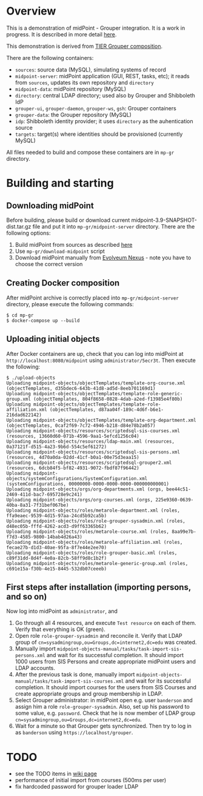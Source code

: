 # Overview

This is a demonstration of midPoint - Grouper integration. It is a work in progress. It is described in more detail [here](https://spaces.at.internet2.edu/pages/viewpage.action?spaceKey=TIERENTREG&title=midPoint+-+Grouper+integration+demo).

This demonstration is derived from [TIER Grouper composition](https://github.internet2.edu/docker/grouper/tree/master/test-compose).

There are the following containers:

- `sources`: source data (MySQL), simulating systems of record
- `midpoint-server`: midPoint application (GUI, REST, tasks, etc); it reads from `sources`, updates its own repository and `directory`
- `midpoint-data`: midPoint repository (MySQL)
- `directory`: central LDAP directory; used also by Grouper and Shibboleth IdP
- `grouper-ui`, `grouper-daemon`, `grouper-ws`, `gsh`: Grouper containers
- `grouper-data`: the Grouper repository (MySQL)
- `idp`: Shibboleth identity provider; it uses `directory` as the auhentication source
- `targets`: target(s) where identities should be provisioned (currently MySQL)

All files needed to build and compose these containers are in `mp-gr` directory.

# Building and starting
## Downloading midPoint

Before building, please build or download current midpoint-3.9-SNAPSHOT-dist.tar.gz file and put it into `mp-gr/midpoint-server` directory. There are the following options:
1. Build midPoint from sources as described [here](https://wiki.evolveum.com/display/midPoint/Building+MidPoint+From+Source+Code)
2. Use `mp-gr/download-midpoint` script
3. Download midPoint manually from [Evolveum Nexus](https://nexus.evolveum.com/nexus/content/repositories/snapshots/com/evolveum/midpoint/dist/3.9-SNAPSHOT/) - note you have to choose the correct version

## Creating Docker composition

After midPoint archive is correctly placed into `mp-gr/midpoint-server` directory, please execute the following commands:

```
$ cd mp-gr
$ docker-compose up --build
```

## Uploading initial objects

After Docker containers are up, check that you can log into midPoint at `http://localhost:8080/midpoint` using `administrator/5ecr3t`.
Then execute the following:

```
$ ./upload-objects 
Uploading midpoint-objects/objectTemplates/template-org-course.xml (objectTemplates, d35bdec6-643b-41d8-ad5d-8eeb701169d1)
Uploading midpoint-objects/objectTemplates/template-role-generic-group.xml (objectTemplates, 804f8658-0828-4dab-a2ed-f13985e4f80b)
Uploading midpoint-objects/objectTemplates/template-role-affiliation.xml (objectTemplates, d87aa04f-189c-4d6f-b6e1-216dad622142)
Uploading midpoint-objects/objectTemplates/template-org-department.xml (objectTemplates, 0caf2f69-7c72-4946-b218-d84e78b2a057)
Uploading midpoint-objects/resources/scriptedsql-sis-courses.xml (resources, 13660d60-071b-4596-9aa1-5efcd1256c04)
Uploading midpoint-objects/resources/ldap-main.xml (resources, 0a37121f-d515-4a23-9b6d-554c5ef61272)
Uploading midpoint-objects/resources/scriptedsql-sis-persons.xml (resources, 4d70a0da-02dd-41cf-b0a1-00e75d3eaa15)
Uploading midpoint-objects/resources/scriptedsql-grouper2.xml (resources, 6dcb84f5-bf82-4931-9072-fbdf87f96442)
Uploading midpoint-objects/systemConfigurations/SystemConfiguration.xml (systemConfigurations, 00000000-0000-0000-0000-000000000001)
Uploading midpoint-objects/orgs/org-departments.xml (orgs, bee44c51-2469-411d-bac7-695728e9c241)
Uploading midpoint-objects/orgs/org-courses.xml (orgs, 225e9360-0639-40ba-8a31-7f31bef067be)
Uploading midpoint-objects/roles/metarole-department.xml (roles, ffa9eaec-9539-4d15-97aa-24cd5b92ca5b)
Uploading midpoint-objects/roles/role-grouper-sysadmin.xml (roles, d48ec05b-fffd-4262-acd3-d9ff63365b62)
Uploading midpoint-objects/roles/metarole-course.xml (roles, 8aa99e7b-f7d3-4585-9800-14bab4d26a43)
Uploading midpoint-objects/roles/metarole-affiliation.xml (roles, fecae27b-d1d3-40ae-95fa-8f7e44e2ee70)
Uploading midpoint-objects/roles/role-grouper-basic.xml (roles, c89f31dd-8d4f-4e0a-82cb-58ff9d8c1b2f)
Uploading midpoint-objects/roles/metarole-generic-group.xml (roles, c691e15a-f30b-4e15-8445-532db07ceeeb)
```

## First steps after installation (importing persons, and so on)

Now log into midPoint as `administrator`, and

1. Go through all 4 resources, and execute `Test resource` on each of them. Verify that everything is OK (green).
2. Open role `role-grouper-sysadmin` and reconcile it. Verify that LDAP group of `cn=sysadmingroup,ou=Groups,dc=internet2,dc=edu` was created. 
3. Manually import `midpoint-objects-manual/tasks/task-import-sis-persons.xml` and wait for its successful completion. It should import 1000 users from SIS Persons and create appropriate midPoint users and LDAP accounts.
4. After the previous task is done, manually import `midpoint-objects-manual/tasks/task-import-sis-courses.xml` and wait for its successful completion. It should import courses for the users from SIS Courses and create appropriate groups and group membership in LDAP.
5. Select Grouper administrator: in midPoint open e.g. user `banderson` and assign him a role `role-grouper-sysadmin`. Also, set up his password to some value, e.g. `password`. Check that he is now member of LDAP group `cn=sysadmingroup,ou=Groups,dc=internet2,dc=edu`.
6. Wait for a minute so that Grouper gets synchronized. Then try to log in as `banderson` using `https://localhost/grouper`.

# TODO

 - see the TODO items in [wiki page](https://spaces.at.internet2.edu/pages/viewpage.action?spaceKey=TIERENTREG&title=midPoint+-+Grouper+integration+demo)
 - performance of initial import from courses (500ms per user)
 - fix hardcoded password for grouper loader LDAP
